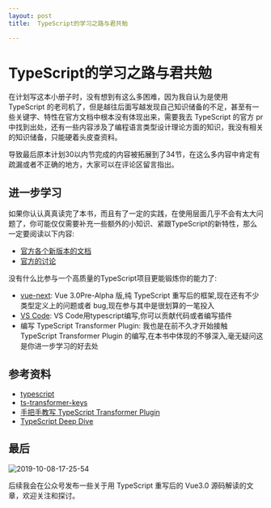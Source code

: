 ```yaml
---
layout: post
title:  TypeScript的学习之路与君共勉

---
```



# TypeScript的学习之路与君共勉

在计划写这本小册子时，没有想到有这么多困难，因为我自认为是使用 TypeScript 的老司机了，但是越往后面写越发现自己知识储备的不足，甚至有一些关键字、特性在官方文档中根本没有体现出来，需要我去 TypeScript 的官方 pr 中找到出处，还有一些内容涉及了编程语言类型设计理论方面的知识，我没有相关的知识储备，只能硬着头皮查资料。

导致最后原本计划30以内节完成的内容被拓展到了34节，在这么多内容中肯定有疏漏或者不正确的地方，大家可以在评论区留言指出。

## 进一步学习

如果你认认真真读完了本书，而且有了一定的实践，在使用层面几乎不会有太大问题了，你可能仅仅需要补充一些额外的小知识、紧跟TypeScript的新特性，那么一定要阅读以下内容:

* [官方各个新版本的文档](http://www.typescriptlang.org/docs/handbook/release-notes/overview.html)
* [官方的讨论](https://github.com/microsoft/TypeScript/projects/9)

没有什么比参与一个高质量的TypeScript项目更能锻炼你的能力了:

* [vue-next](https://github.com/vuejs/vue-next): Vue 3.0Pre-Alpha 版,纯 TypeScript 重写后的框架,现在还有不少类型定义上的问题或者 bug,现在参与其中是很划算的一笔投入
* [VS Code](https://github.com/microsoft/vscode): VS Code用typescript编写,你可以贡献代码或者编写插件
* 编写 TypeScript Transformer Plugin: 我也是在前不久才开始接触 TypeScript Transformer Plugin 的编写,在本书中体现的不够深入,毫无疑问这是你进一步学习的好去处

## 参考资料

* [typescript](http://www.typescriptlang.org/)
* [ts-transformer-keys](https://github.com/kimamula/ts-transformer-keys)
* [手把手教写 TypeScript Transformer Plugin](https://zhuanlan.zhihu.com/p/30360931)
* [TypeScript Deep Dive](https://basarat.gitbooks.io/typescript/content/docs/getting-started.html)

## 最后

![2019-10-08-17-25-54](https://user-gold-cdn.xitu.io/2019/10/9/16daeeebdb651874?w=645&h=343&f=png&s=190893)

后续我会在公众号发布一些关于用 TypeScript 重写后的 Vue3.0 源码解读的文章，欢迎关注和探讨。